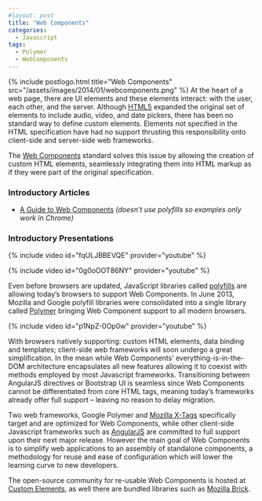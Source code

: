 ```yaml
---
#layout: post
title: "Web Components"
categories:
  - Javascript
tags:
  - Polymer
  - WebComponents
---
```


{% include postlogo.html title="Web Components" src="/assets/images/2014/01/webcomponents.png" %} At the heart of a web
page, there are UI elements and these elements interact: with the user, each other, and the server.
Although [HTML5](http://dev.w3.org/html5/markup/elements.html) expanded the original set of elements to include audio,
video, and date pickers, there has been no standard way to define custom elements. Elements not specified in the HTML
specification have had no support thrusting this responsibility onto client-side and server-side web frameworks.

The [Web Components](http://w3c.github.io/webcomponents/explainer/) standard solves this issue by allowing the creation
of custom HTML elements, seamlessly integrating them into HTML markup as if they were part of the original
specification.

### Introductory Articles

- [A Guide to Web Components](http://css-tricks.com/modular-future-web-components/) _(doesn’t use polyfills so examples
  only work in Chrome)_

### Introductory Presentations

{% include video id="fqULJBBEVQE" provider="youtube" %}

{% include video id="0g0oOOT86NY" provider="youtube" %}

Even before browsers are updated, JavaScript libraries called [polyfills](http://en.wikipedia.org/wiki/Polyfill) are
allowing today’s browsers to support Web Components. In June 2013, Mozilla and Google polyfill libraries were
consolidated into a single library called [Polymer](http://www.polymer-project.org/) bringing Web Component support to
all modern browsers.

{% include video id="p1NpZ-0Op0w" provider="youtube" %}

With browsers natively supporting: custom HTML elements, data binding and templates; client-side web frameworks will
soon undergo a great simplification. In the mean while Web Components’ everything-is-in-the-DOM architecture
encapsulates all new features allowing it to coexist with methods employed by most Javascript frameworks. Transitioning
between AngularJS directives or Bootstrap UI is seamless since Web Components cannot be differentiated from core HTML
tags, meaning today’s frameworks already offer full support – leaving no reason to delay migration.

Two web frameworks, Google Polymer and [Mozilla X-Tags](http://www.x-tags.org/) specifically target and are optimized
for Web Components, while other client-side Javascript frameworks such as [AngularJS](http://angularjs.org/) are
committed to full support upon their next major release. However the main goal of Web Components is to simplify web
applications to an assembly of standalone components, a methodology for reuse and ease of configuration which will lower
the learning curve to new developers.

The open-source community for re-usable Web Components is hosted at [Custom Elements](http://customelements.io/), as
well there are bundled libraries such as [Mozilla Brick](http://mozilla.github.io/brick/).

